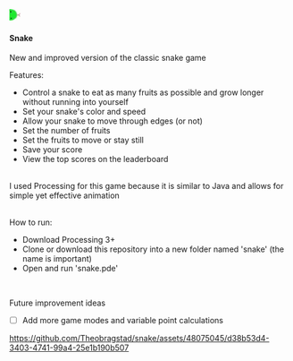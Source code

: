 <img src="/data/right.jpg" width="20px"/> 

#### Snake

New and improved version of the classic snake game 
<br>

Features:
- Control a snake to eat as many fruits as possible and grow longer without running into yourself
- Set your snake's color and speed
- Allow your snake to move through edges (or not)
- Set the number of fruits
- Set the fruits to move or stay still
- Save your score
- View the top scores on the leaderboard
<br><br>

I used Processing for this game because it is similar to Java and allows for simple yet effective animation  
<br>

How to run:  
- Download Processing 3+
- Clone or download this repository into a new folder named 'snake' (the name is important)
- Open and run 'snake.pde'
<br>

Future improvement ideas    
- [ ] Add more game modes and variable point calculations


https://github.com/Theobragstad/snake/assets/48075045/d38b53d4-3403-4741-99a4-25e1b190b507

